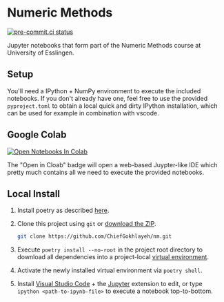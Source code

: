 # Numeric Methods

[![pre-commit.ci status](https://results.pre-commit.ci/badge/github/ChiefGokhlayeh/nm/main.svg)](https://results.pre-commit.ci/latest/github/ChiefGokhlayeh/nm/main)

Jupyter notebooks that form part of the Numeric Methods course at University of Esslingen.

## Setup

You'll need a IPython + NumPy environment to execute the included notebooks. If you don't already have one, feel free to use the provided `pyproject.toml` to obtain a local quick and dirty IPython installation, which can be used for example in combination with vscode.

## Google Colab

[![Open Notebooks In Colab](https://colab.research.google.com/assets/colab-badge.svg)](https://colab.research.google.com/github/ChiefGokhlayeh/nm)

The "Open in Cloab" badge will open a web-based Juypter-like IDE which pretty much contains all we need to execute the provided notebooks.

## Local Install

1. Install poetry as described [here](https://python-poetry.org/docs/#installation).
2. Clone this project using `git` or [download the ZIP](https://github.com/ChiefGokhlayeh/nm/archive/refs/heads/main.zip).

   ```sh
   git clone https://github.com/ChiefGokhlayeh/nm.git
   ```

3. Execute `poetry install --no-root` in the project root directory to download all dependencies into a project-local [virtual environment](https://docs.python.org/3/tutorial/venv.html).

4. Activate the newly installed virtual environment via `poetry shell`.

5. Install [Visual Studio Code](https://code.visualstudio.com/) + the [Jupyter](https://marketplace.visualstudio.com/items?itemName=ms-toolsai.jupyter) extension to edit, or type `ipython <path-to-ipynb-file>` to execute a notebook top-to-bottom.
